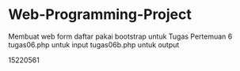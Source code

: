 # Web-Programming-Project
Membuat web form daftar pakai bootstrap untuk Tugas Pertemuan 6
tugas06.php untuk input
tugas06b.php untuk output



15220561
